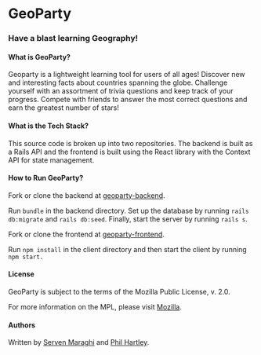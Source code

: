 # GeoParty 

### Have a blast learning Geography!

#### What is GeoParty?

Geoparty is a lightweight learning tool for users of all ages! Discover new and interesting facts about countries spanning the globe. Challenge yourself with an assortment of trivia questions and keep track of your progress. Compete with friends to answer the most correct questions and earn the greatest number of stars!

#### What is the Tech Stack?

This source code is broken up into two repositories. The backend is built as a Rails API and the frontend is built using the React library with the Context API for state management. 

#### How to Run GeoParty?

Fork or clone the backend at [geoparty-backend](https://github.com/smaraghi/geoparty-backend).

Run `bundle` in the backend directory. Set up the database by running `rails db:migrate` and `rails db:seed`. Finally, start the server by running `rails s`. 

Fork or clone the frontend at [geoparty-frontend](https://github.com/smaraghi/geoparty-frontend).

Run `npm install` in the client directory and then start the client by running `npm start.` 

#### License

GeoParty is subject to the terms of the Mozilla Public License, v. 2.0.

For more information on the MPL, please visit [Mozilla](http://mozilla.org/MPL/2.0/).

#### Authors

Written by [Serven Maraghi](https://github.com/smaraghi/) and [Phil Hartley](https://github.com/philh725/).
